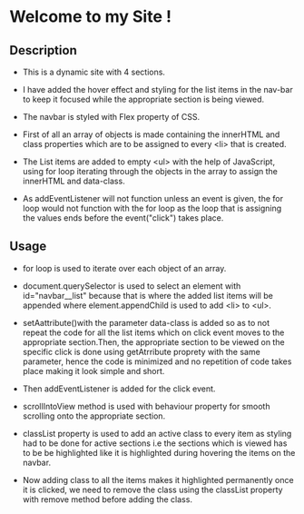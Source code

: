 # Welcome to my Site !

## Description

- This is a dynamic site with 4 sections.

- I have added the hover effect and styling for the list items in the nav-bar to keep it focused while the appropriate section is being viewed.

- The navbar is styled with Flex property of CSS.

- First of all an array of objects is made containing the innerHTML and class properties which are to be assigned to every \<li\> that is created.

- The List items are added to empty \<ul\> with the help of JavaScript, using for loop iterating through the objects in the array to assign the innerHTML and data-class.

- As addEventListener will not function unless an event is given, the for loop would not function with the for loop as the loop that is assigning the values ends before the event("click") takes place.

## Usage

- for loop is used to iterate over each object of an array.

- document.querySelector is used to select an element with id="navbar\_\_list" because that is where the added list items will be appended where element.appendChild is used to add \<li\> to \<ul\>.

- setAattribute()with the parameter data-class is added so as to not repeat the code for all the list items which on click event moves to the appropriate section.Then, the appropriate section to be viewed on the specific click is done using getAtrribute proprety with the same parameter, hence the code is minimized and no repetition of code takes place making it look simple and short.

- Then addEventListener is added for the click event.

- scrollIntoView method is used with behaviour property for smooth scrolling onto the appropriate section.

- classList property is used to add an active class to every item as styling had to be done for active sections i.e the sections which is viewed has to be be highlighted like it is highlighted during hovering the items on the navbar.

- Now adding class to all the items makes it highlighted permanently once it is clicked, we need to remove the class using the classList property with remove method before adding the class.
